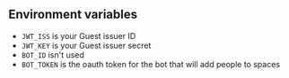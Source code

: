 ## Environment variables

- `JWT_ISS` is your Guest issuer ID
- `JWT_KEY` is your Guest issuer secret
- `BOT_ID` isn't used
- `BOT_TOKEN` is the oauth token for the bot that will add people to spaces